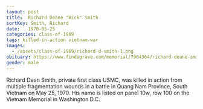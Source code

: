 ```yaml
---
layout: post
title:  Richard Deane "Rick" Smith
sortKey: Smith, Richard
date:   1970-05-25
categories: class-of-1969
tags: killed-in-action vietnam-war
images:
  - /assets/class-of-1969/richard-d-smith-1.png
obituary: https://www.findagrave.com/memorial/7964364/richard-deane-smith
gender: male
---
```

Richard Dean Smith, private first class USMC, was killed in action from multiple fragmentation wounds in a battle in Quang Nam Province, South Vietnam on May 25, 1970. His name is listed on panel 10w, row 100 on the Vietnam Memorial in Washington D.C.
